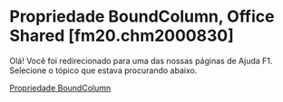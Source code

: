 
# Propriedade BoundColumn, Office Shared [fm20.chm2000830]

Olá! Você foi redirecionado para uma das nossas páginas de Ajuda F1. Selecione o tópico que estava procurando abaixo.

[Propriedade BoundColumn](http://msdn.microsoft.com/library/6c5c5c31-0bd3-87bf-4c1d-0b1064ffc0d6%28Office.15%29.aspx)
